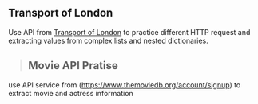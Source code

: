 
## Transport of London

Use API from [Transport of London](https://api.tfl.gov.uk/) to practice different HTTP request and extracting values from complex lists and nested dictionaries.

> 


>## Movie API Pratise
use API service from (https://www.themoviedb.org/account/signup) to extract  movie and actress information







